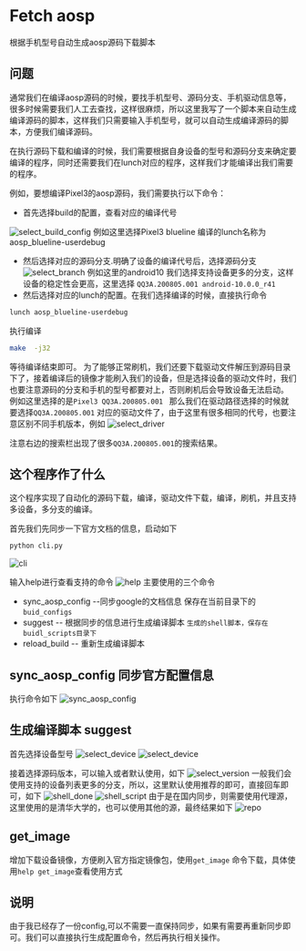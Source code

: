 # Fetch aosp
根据手机型号自动生成aosp源码下载脚本
## 问题
通常我们在编译aosp源码的时候，要找手机型号、源码分支、手机驱动信息等，很多时候需要我们人工去查找，这样很麻烦，所以这里我写了一个脚本来自动生成编译源码的脚本，这样我们只需要输入手机型号，就可以自动生成编译源码的脚本，方便我们编译源码。


在执行源码下载和编译的时候，我们需要根据自身设备的型号和源码分支来确定要编译的程序，同时还需要我们在lunch对应的程序，这样我们才能编译出我们需要的程序。

例如，要想编译Pixel3的aosp源码，我们需要执行以下命令：
* 首先选择build的配置，查看对应的编译代号

![select_build_config](./img/select_build_code.png)
例如这里选择Pixel3 blueline  编译的lunch名称为 aosp_blueline-userdebug
* 然后选择对应的源码分支.明确了设备的编译代号后，选择源码分支
![select_branch](./img/select_source_code_branch.png)
例如这里的android10 我们选择支持设备更多的分支，这样设备的稳定性会更高，这里选择 `QQ3A.200805.001 android-10.0.0_r41` 
* 然后选择对应的lunch的配置。在我们选择编译的时候，直接执行命令 
```sh
lunch aosp_blueline-userdebug
```
执行编译
```sh
make  -j32
```
等待编译结束即可。
为了能够正常刷机，我们还要下载驱动文件解压到源码目录下了，接着编译后的镜像才能刷入我们的设备，但是选择设备的驱动文件时，我们也要注意源码的分支和手机的型号都要对上，否则刷机后会导致设备无法启动。
例如这里选择的是`Pixel3 QQ3A.200805.001 ` 那么我们在驱动路径选择的时候就要选择`QQ3A.200805.001` 对应的驱动文件了，由于这里有很多相同的代号，也要注意区别不同手机版本，例如
![select_driver](./img/select_driver.png)

注意右边的搜索栏出现了很多`QQ3A.200805.001`的搜索结果。

## 这个程序作了什么
这个程序实现了自动化的源码下载，编译，驱动文件下载，编译，刷机，并且支持多设备，多分支的编译。

首先我们先同步一下官方文档的信息，启动如下
```sh
python cli.py
```
![cli](./img/sync_cli.png)

输入help进行查看支持的命令
![help](./img/help.png)
主要使用的三个命令
* sync_aosp_config --同步google的文档信息 保存在当前目录下的`buid_configs`
* suggest -- 根据同步的信息进行生成编译脚本 `生成的shell脚本，保存在buidl_scripts目录下`
* reload_build -- 重新生成编译脚本

## sync_aosp_config 同步官方配置信息
执行命令如下
![sync_aosp_config](./img/sync_aosp.png)
## 生成编译脚本 suggest
首先选择设备型号
![select_device](./img/select_device.png)
![select_device](./img/select_device2.png)

接着选择源码版本，可以输入或者默认使用，如下
![select_version](./img/select_version.png)
一般我们会使用支持的设备列表更多的分支，所以，这里默认使用推荐的即可，直接回车即可，如下
![shell_done](./img/shell_done.png)
![shell_script](./img/shell_script.png)
由于是在国内同步，则需要使用代理源，这里使用的是清华大学的，也可以使用其他的源，最终结果如下
![repo](./img/repo.png)
## get_image
增加下载设备镜像，方便刷入官方指定镜像包，使用`get_image` 命令下载，具体使用`help get_image`查看使用方式

## 说明
由于我已经存了一份config,可以不需要一直保持同步，如果有需要再重新同步即可。我们可以直接执行生成配置命令，然后再执行相关操作。